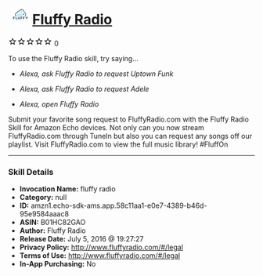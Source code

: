 # &nbsp;<img src="skill_icon" alt="Fluffy Radio icon" width="36"> [Fluffy Radio](http://alexa.amazon.com/#skills/amzn1.echo-sdk-ams.app.58c11aa1-e0e7-4389-b46d-95e9584aaac8)
![0 stars](../../images/ic_star_border_black_18dp_1x.png)![0 stars](../../images/ic_star_border_black_18dp_1x.png)![0 stars](../../images/ic_star_border_black_18dp_1x.png)![0 stars](../../images/ic_star_border_black_18dp_1x.png)![0 stars](../../images/ic_star_border_black_18dp_1x.png) 0

To use the Fluffy Radio skill, try saying...

* *Alexa, ask Fluffy Radio to request Uptown Funk*

* *Alexa, ask Fluffy Radio to request Adele*

* *Alexa, open Fluffy Radio*

Submit your favorite song request to FluffyRadio.com with the Fluffy Radio Skill for Amazon Echo devices.  Not only can you now stream FluffyRadio.com through TuneIn but also you can request any songs off our playlist.  Visit FluffyRadio.com to view the full music library!  #FluffOn

***

### Skill Details

* **Invocation Name:** fluffy radio
* **Category:** null
* **ID:** amzn1.echo-sdk-ams.app.58c11aa1-e0e7-4389-b46d-95e9584aaac8
* **ASIN:** B01HC82GAO
* **Author:** Fluffy Radio
* **Release Date:** July 5, 2016 @ 19:27:27
* **Privacy Policy:** http://www.fluffyradio.com/#/legal
* **Terms of Use:** http://www.fluffyradio.com/#/legal
* **In-App Purchasing:** No

